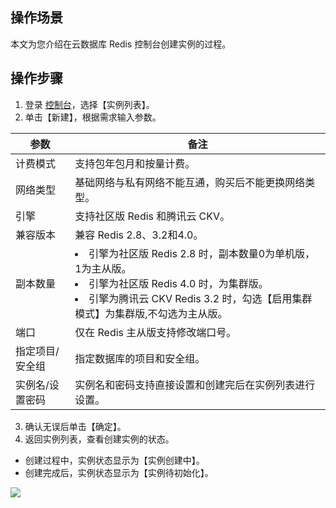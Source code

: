 
## 操作场景
本文为您介绍在云数据库 Redis 控制台创建实例的过程。


## 操作步骤

1. 登录 [控制台](https://buy.cloud.tencent.com/redis)，选择【实例列表】。
2. 单击【新建】，根据需求输入参数。

| 参数 | 备注 |
|---------|---------|
| 计费模式 | 支持包年包月和按量计费。| 
| 网络类型 | 基础网络与私有网络不能互通，购买后不能更换网络类型。| 
|  引擎| 支持社区版 Redis 和腾讯云 CKV。| 
| 兼容版本 | 兼容 Redis 2.8、3.2和4.0。| 
| 副本数量 | <li>引擎为社区版 Redis 2.8 时，副本数量0为单机版，1为主从版。<li>引擎为社区版 Redis 4.0 时，为集群版。<li>引擎为腾讯云 CKV Redis 3.2 时，勾选【启用集群模式】为集群版,不勾选为主从版。| 
| 端口 | 仅在 Redis 主从版支持修改端口号。| 
| 指定项目/安全组 |指定数据库的项目和安全组。| 
| 实例名/设置密码 |实例名和密码支持直接设置和创建完后在实例列表进行设置。| 

3. 确认无误后单击【确定】。
4. 返回实例列表，查看创建实例的状态。
 - 创建过程中，实例状态显示为【实例创建中】。
 - 创建完成后，实例状态显示为【实例待初始化】。

![](https://main.qcloudimg.com/raw/5dafa00b560805f36d43b3ba5efae564.png)
